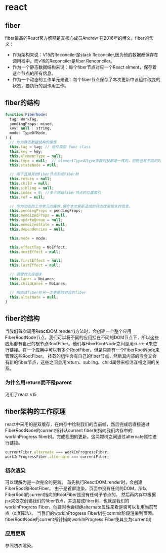 # react
## fiber
fiber最高的React官方解释是其核心成员Andrew 在2016年的博文。fiber的含义：
- 作为架构来说：V15的Reconciler是stack Reconciler,因为他的数据都保存在调用栈中。而v16的Reconciler是fiber Renconciler。
- 作为一个静态数据结构来说：每个fiber节点对应一个React elment，保存着这个节点的所有信息。
- 作为一个动态的工作单元来说：每个fiber节点保存了本次更新中该组件改变的状态，要执行的副作用工作。
## fiber的结构
```javascript
function FiberNode(
  tag: WorkTag,
  pendingProps: mixed,
  key: null | string,
  mode: TypeOfMode,
) {
  // 作为静态数据结构的属性
  this.tag = tag; // 组件类型 func class
  this.key = key;  
  this.elementType = null;
  this.type = null;  // elementType和type多数时候都是一样的，但是也有不同的时候，例如被React.memo()包裹时.
  this.stateNode = null;

  // 用于连接其他Fiber节点形成Fiber树
  this.return = null;
  this.child = null;
  this.sibling = null;
  this.index = 0; //多个同级fiber节点的位置索引
  this.ref = null;

  // 作为动态的工作单元的属性,保存本次更新造成的状态改变相关的信息。
  this.pendingProps = pendingProps;
  this.memoizedProps = null;
  this.updateQueue = null;
  this.memoizedState = null;
  this.dependencies = null;

  this.mode = mode;

  this.effectTag = NoEffect;
  this.nextEffect = null;

  this.firstEffect = null;
  this.lastEffect = null;

  // 调度优先级相关
  this.lanes = NoLanes;
  this.childLanes = NoLanes;

  // 指向该fiber在另一次更新时对应的fiber
  this.alternate = null;
}
```

## fiber的结构
当我们首次调用ReactDOM.render()方法时，会创建一个整个应用FiberRootNode节点，我们可以将不同的应用挂在不同的DOM节点下，所以这些应用都有自己的根节点RootFIber。他们与FiberRootNode之间是用current来进行链接。在一个应用中可以有多个RootFiber，但是只能有一个FiberRootNode来管理这些RootFiber。
挂载的组件会有自己的fiber节点，然后其内部的嵌套又会有新的fiber节点，这些之间会用return、subling、child属性来标注互相之间的关系。
### 为什么用return而不是parent
沿用了react v15

## fiber架构的工作原理
react中采用的是双缓存，在内存中绘制我们的当前帧，然后完成后直接通过FiberRootNode的current指针从current fiber树指向我们内存中的workInProgress fiber树。完成视图的更新。这两颗树之间通过alternate属性进行链接。
```javascript
currentFiber.alternate === workInProgressFiber;
workInProgressFiber.alternate === currentFiber;
```
### 初次渲染
可以理解为是一次完全的更新。
首先执行ReactDOM.render时，会创建FiberRoot和RootFiber。
由于是首屏渲染，页面中没有任何的DOM，所以FiberRoot的current指向的RootFiber是没有任何子节点的。
然后再内存中根据jsx来依次创建我们的fiber节点，并连接成fiber树，也就是我们的workInProgress Fiber。创建时也会根绝alternate属性来看是否可以复用当前节点（diff算法）。
当我们的workInProgress Fiber树在commit阶段渲染到页面。fiberRootNode的current指针指向workInProgress Fiber使其变为current树

### 应用更新
参照初次渲染。